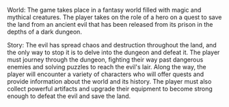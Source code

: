 World: The game takes place in a fantasy world filled with magic and mythical creatures. The player takes on the role of a hero on a quest to save the land from an ancient evil that has been released from its prison in the depths of a dark dungeon.

Story: The evil has spread chaos and destruction throughout the land, and the only way to stop it is to delve into the dungeon and defeat it. The player must journey through the dungeon, fighting their way past dangerous enemies and solving puzzles to reach the evil's lair. Along the way, the player will encounter a variety of characters who will offer quests and provide information about the world and its history. The player must also collect powerful artifacts and upgrade their equipment to become strong enough to defeat the evil and save the land.
